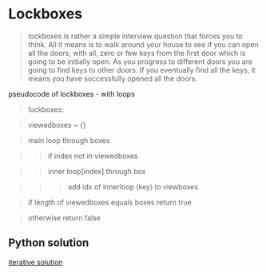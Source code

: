 # Lockboxes
> lockboxes is rather a simple interview question that forces you to think.
All it means is to walk around your house to see if you can open all the doors, with all, zero or few keys from the first door which is going to be initially open.
> As you progress to different doors you are going to find keys to other doors. If you eventually find all the keys, it means you have successfully opened all the doors.


pseudocode of lockboxes - with loops

>    lockboxes:

>    viewedboxes = {}

>    main loop through boxes

>    >    if index not in viewedboxes

>    >    inner loop[index] through box

>    >    >    add idx of innerloop (key) to viewboxes
                
>    if length of viewedboxes equals boxes return true

>    otherwise return false


## Python solution
[iterative solution](0-lockboxes.py)
